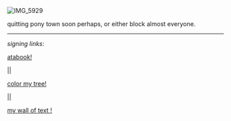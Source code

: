 
 
 ![IMG_5929](https://github.com/user-attachments/assets/ef4c459c-f407-4409-9430-c920948ac163)


quitting pony town soon perhaps, or either block almost everyone.




---

*signing links*:

 [atabook!](https://callmeyourangel.atabook.org/)
 
|| 

[color my tree!](https://colormytree.me/2024/01JEB5ERZQF90G9505BHQZKS9S)

||

[my wall of text !](https://walloftext.co/gay-men-at-your-area)
